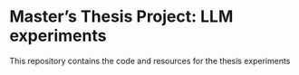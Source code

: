 # Master’s Thesis Project: LLM experiments

This repository contains the code and resources for the thesis experiments